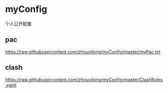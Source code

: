 # myConfig
个人公开配置

## pac
https://raw.githubusercontent.com/zhouyilong/myConfig/master/myPac.txt  

## clash
https://raw.githubusercontent.com/zhouyilong/myConfig/master/ClashRules.yaml  
